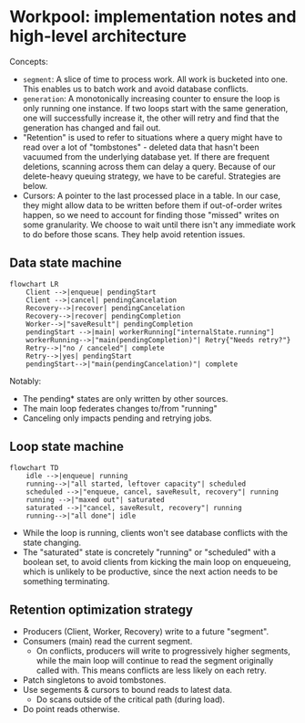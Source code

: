 # Workpool: implementation notes and high-level architecture

Concepts:

- `segment`: A slice of time to process work. All work is bucketed into one.
  This enables us to batch work and avoid database conflicts.
- `generation`: A monotonically increasing counter to ensure the loop is
  only running one instance. If two loops start with the same generation,
  one will successfully increase it, the other will retry and find that the
  generation has changed and fail out.
- "Retention" is used to refer to situations where a query might have to read
  over a lot of "tombstones" - deleted data that hasn't been vacuumed from the
  underlying database yet. If there are frequent deletions, scanning across them
  can delay a query. Because of our delete-heavy queuing strategy, we have to be
  careful. Strategies are below.
- Cursors: A pointer to the last processed place in a table. In our case, they
  might allow data to be written before them if out-of-order writes happen, so
  we need to account for finding those "missed" writes on some granularity. We
  choose to wait until there isn't any immediate work to do before those scans.
  They help avoid retention issues.

## Data state machine

```mermaid
flowchart LR
    Client -->|enqueue| pendingStart
    Client -->|cancel| pendingCancelation
    Recovery-->|recover| pendingCancelation
    Recovery-->|recover| pendingCompletion
    Worker-->|"saveResult"| pendingCompletion
    pendingStart -->|main| workerRunning["internalState.running"]
    workerRunning-->|"main(pendingCompletion)"| Retry{"Needs retry?"}
    Retry-->|"no / canceled"| complete
    Retry-->|yes| pendingStart
    pendingStart-->|"main(pendingCancelation)"| complete
```

Notably:

- The pending\* states are only written by other sources.
- The main loop federates changes to/from "running"
- Canceling only impacts pending and retrying jobs.

## Loop state machine

```mermaid
flowchart TD
    idle -->|enqueue| running
    running-->|"all started, leftover capacity"| scheduled
    scheduled -->|"enqueue, cancel, saveResult, recovery"| running
    running -->|"maxed out"| saturated
    saturated -->|"cancel, saveResult, recovery"| running
    running-->|"all done"| idle
```

- While the loop is running, clients won't see database conflicts with the
  state changing.
- The "saturated" state is concretely "running" or "scheduled" with a boolean
  set, to avoid clients from kicking the main loop on enqueueing, which is
  unlikely to be productive, since the next action needs to be something
  terminating.

## Retention optimization strategy

- Producers (Client, Worker, Recovery) write to a future "segment".
- Consumers (main) read the current segment.
  - On conflicts, producers will write to progressively higher segments, while
    the main loop will continue to read the segment originally called with.
    This means conflicts are less likely on each retry.
- Patch singletons to avoid tombstones.
- Use segements & cursors to bound reads to latest data.
  - Do scans outside of the critical path (during load).
- Do point reads otherwise.
